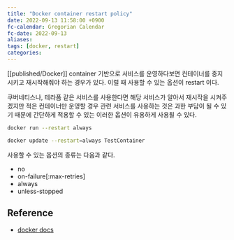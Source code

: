 ```yaml
---
title: "Docker container restart policy"
date: 2022-09-13 11:58:00 +0900
fc-calendar: Gregorian Calendar
fc-date: 2022-09-13
aliases: 
tags: [docker, restart]
categories: 
---
```


[[published/Docker]] container 기반으로 서비스를 운영하다보면 컨테이너를 중지시키고 재시작해줘야 하는 경우가 있다. 이럴 때 사용할 수 있는 옵션이 restart 이다.

쿠버네티스나, 테라폼 같은 서비스를 사용한다면 해당 서비스가 알아서 재시작을 시켜주겠지만 적은 컨테이너만 운영할 경우 관련 서비스를 사용하는 것은 과한 부담이 될 수 있기 때문에 간단하게 적용할 수 있는 이러한 옵션이 유용하게 사용될 수 있다.

```bash
docker run --restart always
```

```bash
docker update --restart=always TestContainer
```

사용할 수 있는 옵션의 종류는 다음과 같다.

- no
- on-failure[:max-retries]
- always
- unless-stopped

## Reference

- [docker docs](https://docs.docker.com/config/containers/start-containers-automatically/)
